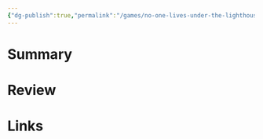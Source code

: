 ```yaml
---
{"dg-publish":true,"permalink":"/games/no-one-lives-under-the-lighthouse-2020/","tags":["LP"],"created":"2023-12-08","updated":"2024-02-26"}
---
```



# Summary

# Review

# Links
